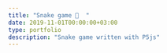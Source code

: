 ```yaml
---
title: "Snake game 🐍  "
date: 2019-11-01T00:00:00+03:00
type: portfolio
description: "Snake game written with P5js"
---
```

